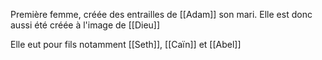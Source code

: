 Première femme, créée des entrailles de [[Adam]] son mari. Elle est donc aussi été créée à l'image de [[Dieu]]

Elle eut pour fils notamment [[Seth]], [[Caïn]] et [[Abel]]